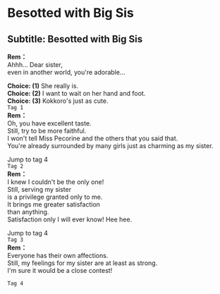 # Besotted with Big Sis

  
## Subtitle: Besotted with Big Sis
  
**Rem：**  
Ahhh... Dear sister,  
 even in another world, you're adorable...  
  
**Choice: (1)**  She really is.  
**Choice: (2)**  I want to wait on her hand and foot.  
**Choice: (3)**  Kokkoro's just as cute.  
`Tag 1`  
**Rem：**  
Oh, you have excellent taste.  
 Still, try to be more faithful.  
I won't tell Miss Pecorine and the others that you said that.  
You're already surrounded by many girls just as charming as my sister.  
  
Jump to tag 4  
`Tag 2`  
**Rem：**  
I knew I couldn't be the only one!  
 Still, serving my sister  
is a privilege granted only to me.  
 It brings me greater satisfaction  
than anything.  
 Satisfaction only I will ever know! Hee hee.  
  
Jump to tag 4  
`Tag 3`  
**Rem：**  
Everyone has their own affections.  
Still, my feelings for my sister are at least as strong.  
I'm sure it would be a close contest!  
  
`Tag 4`  

